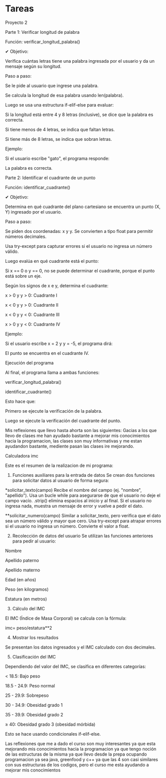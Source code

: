 # Tareas
Proyecto 2 

Parte 1: Verificar longitud de palabra

Función: verificar_longitud_palabra()

✔ Objetivo:

Verifica cuántas letras tiene una palabra ingresada por el usuario y da un mensaje según su longitud.

Paso a paso:

Se le pide al usuario que ingrese una palabra.

Se calcula la longitud de esa palabra usando len(palabra).

Luego se usa una estructura if-elif-else para evaluar:

Si la longitud está entre 4 y 8 letras (inclusive), se dice que la palabra es correcta.

Si tiene menos de 4 letras, se indica que faltan letras.

Si tiene más de 8 letras, se indica que sobran letras.

Ejemplo:

Si el usuario escribe "gato", el programa responde:

La palabra es correcta.

Parte 2: Identificar el cuadrante de un punto

Función: identificar_cuadrante()

✔ Objetivo:

Determina en qué cuadrante del plano cartesiano se encuentra un punto (X, Y) ingresado por el usuario.

Paso a paso:

Se piden dos coordenadas: x y y. Se convierten a tipo float para permitir números decimales.

Usa try-except para capturar errores si el usuario no ingresa un número válido.

Luego evalúa en qué cuadrante está el punto:

Si x == 0 o y == 0, no se puede determinar el cuadrante, porque el punto está sobre un eje.

Según los signos de x e y, determina el cuadrante:

x > 0 y y > 0: Cuadrante I

x < 0 y y > 0: Cuadrante II

x < 0 y y < 0: Cuadrante III

x > 0 y y < 0: Cuadrante IV

Ejemplo:

Si el usuario escribe x = 2 y y = -5, el programa dirá:

El punto se encuentra en el cuadrante IV.

Ejecución del programa

Al final, el programa llama a ambas funciones:

verificar_longitud_palabra()

identificar_cuadrante()

Esto hace que:

Primero se ejecute la verificación de la palabra.

Luego se ejecute la verificación del cuadrante del punto.

Mis reflexiones que llevo hasta ahorta son las siguientes:
Gacias a los que llevo de clases me han ayudado bastante a mejorar mis conocimientos hacia la programacion, las clases son muy informativas y me estan ayudandon bastante, mediente pasan las clases ire mejorando. 

Calculadora imc

Este es el resumen de la realizacion de mi programa:

1. Funciones auxiliares para la entrada de datos
Se crean dos funciones para solicitar datos al usuario de forma segura:
   
*solicitar_texto(campo)
Recibe el nombre del campo (ej. "nombre", "apellido").
Usa un bucle while para asegurarse de que el usuario no deje el campo vacío.
.strip() elimina espacios al inicio y al final.
Si el usuario no ingresa nada, muestra un mensaje de error y vuelve a pedir el dato.

**solicitar_numero(campo)
Similar a solicitar_texto, pero verifica que el dato sea un número válido y mayor que cero.
Usa try-except para atrapar errores si el usuario no ingresa un número.
Convierte el valor a float.

2. Recolección de datos del usuario
Se utilizan las funciones anteriores para pedir al usuario:

Nombre

Apellido paterno

Apellido materno

Edad (en años)

Peso (en kilogramos)

Estatura (en metros)

3. Cálculo del IMC
   
El IMC (Índice de Masa Corporal) se calcula con la fórmula:

imc= peso/estatura**2

4. Mostrar los resultados
   
Se presentan los datos ingresados y el IMC calculado con dos decimales.

 5. Clasificación del IMC

Dependiendo del valor del IMC, se clasifica en diferentes categorías:

< 18.5: Bajo peso

18.5 - 24.9: Peso normal

25 - 29.9: Sobrepeso

30 - 34.9: Obesidad grado 1

35 - 39.9: Obesidad grado 2

≥ 40: Obesidad grado 3 (obesidad mórbida)

Esto se hace usando condicionales if-elif-else.

Las reflexiones que me a dado el curso son muy interesantes ya que esta mejorando mis conocimientos hacia la programacion ya que tengo noción de las estructuras de la misma ya que llevo desde la prepa ocupando programacion ya sea java, greenfood y c++ ya que las 4 son casi similares con sus estructuras de los codigos, pero el curso me esta ayudando a mejorar mis conocimientos
